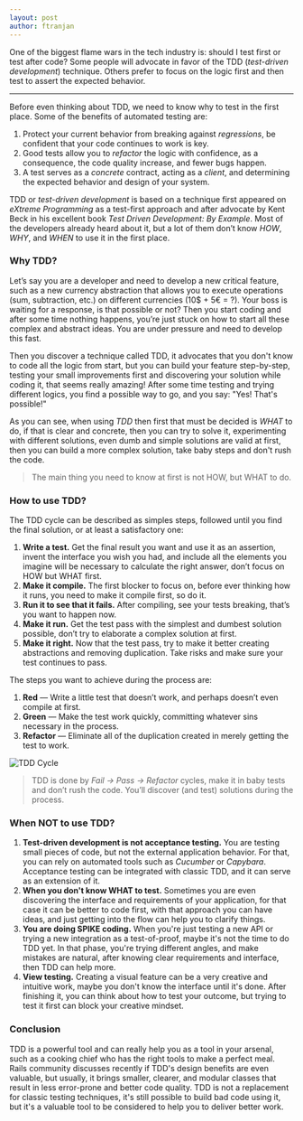 ```yaml
---
layout: post
author: ftranjan
---
```

One of the biggest flame wars in the tech industry is: should I test first or test after code? Some people will advocate in favor of the TDD (_test-driven development_) technique. Others prefer to focus on the logic first and then test to assert the expected behavior.

---

Before even thinking about TDD, we need to know why to test in the first place. Some of the benefits of automated testing are:
1. Protect your current behavior from breaking against _regressions_, be confident that your code continues to work is key.
2. Good tests allow you to _refactor_ the logic with confidence, as a consequence, the code quality increase, and fewer bugs happen.
3. A test serves as a _concrete_ contract, acting as a _client_, and determining the expected behavior and design of your system.

TDD or _test-driven development_ is based on a technique first appeared on _eXtreme Programming_ as a test-first approach and after advocate by Kent Beck in his excellent book _Test Driven Development: By Example_. Most of the developers already heard about it, but a lot of them don’t know *HOW*, *WHY*, and *WHEN* to use it in the first place.

### Why TDD?

Let’s say you are a developer and need to develop a new critical feature, such as a new currency abstraction that allows you to execute operations (sum, subtraction, etc.) on different currencies (10$ + 5€ = ?). Your boss is waiting for a response, is that possible or not? Then you start coding and after some time nothing happens, you’re just stuck on how to start all these complex and abstract ideas. You are under pressure and need to develop this fast.

Then you discover a technique called TDD, it advocates that you don't know to code all the logic from start, but you can build your feature step-by-step, testing your small improvements first and discovering your solution while coding it, that seems really amazing! After some time testing and trying different logics, you find a possible way to go, and you say: "Yes! That's possible!"

As you can see, when using *TDD* then first that must be decided is *WHAT* to do, if that is clear and concrete, then you can try to solve it, experimenting with different solutions, even dumb and simple solutions are valid at first, then you can build a more complex solution, take baby steps and don't rush the code.

> The main thing you need to know at first is not HOW, but WHAT to do.

### How to use TDD?

The TDD cycle can be described as simples steps, followed until you find the final solution, or at least a satisfactory one:

1. **Write a test.** Get the final result you want and use it as an assertion, invent the interface you wish you had, and include all the elements you imagine will be necessary to calculate the right answer, don’t focus on HOW but WHAT first.
2. **Make it compile.** The first blocker to focus on, before ever thinking how it runs, you need to make it compile first, so do it.
3. **Run it to see that it fails.** After compiling, see your tests breaking, that’s you want to happen now.
4. **Make it run.** Get the test pass with the simplest and dumbest solution possible, don’t try to elaborate a complex solution at first.
5. **Make it right.** Now that the test pass, try to make it better creating abstractions and removing duplication. Take risks and make sure your test continues to pass.

The steps you want to achieve during the process are:

1. **Red** — Write a little test that doesn’t work, and perhaps doesn’t even compile at first.
2. **Green** — Make the test work quickly, committing whatever sins necessary in the process.
3. **Refactor** — Eliminate all of the duplication created in merely getting the test to work.

![TDD Cycle](https://miro.medium.com/max/2000/0*xdsM4xG4h3Z4M-pM.png)

> TDD is done by *Fail -> Pass -> Refactor* cycles, make it in baby tests and don’t rush the code. You’ll discover (and test) solutions during the process.

### When NOT to use TDD?

1. **Test-driven development is not acceptance testing.** You are testing small pieces of code, but not the external application behavior. For that, you can rely on automated tools such as _Cucumber_ or _Capybara_. Acceptance testing can be integrated with classic TDD, and it can serve as an extension of it.
2. **When you don't know WHAT to test.** Sometimes you are even discovering the interface and requirements of your application, for that case it can be better to code first, with that approach you can have ideas, and just getting into the flow can help you to clarify things.
3. **You are doing SPIKE coding.** When you're just testing a new API or trying a new integration as a test-of-proof, maybe it's not the time to do TDD yet. In that phase, you're trying different angles, and make mistakes are natural, after knowing clear requirements and interface, then TDD can help more.
4. **View testing.** Creating a visual feature can be a very creative and intuitive work, maybe you don't know the interface until it's done. After finishing it, you can think about how to test your outcome, but trying to test it first can block your creative mindset.

### Conclusion

TDD is a powerful tool and can really help you as a tool in your arsenal, such as a cooking chief who has the right tools to make a perfect meal. Rails community discusses recently if TDD's design benefits are even valuable, but usually, it brings smaller, clearer, and modular classes that result in less error-prone and better code quality. TDD is not a replacement for classic testing techniques, it's still possible to build bad code using it, but it's a valuable tool to be considered to help you to deliver better work.